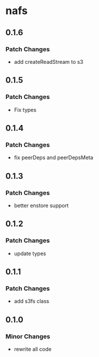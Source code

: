 # nafs

## 0.1.6

### Patch Changes

- add createReadStream to s3

## 0.1.5

### Patch Changes

- Fix types

## 0.1.4

### Patch Changes

- fix peerDeps and peerDepsMeta

## 0.1.3

### Patch Changes

- better enstore support

## 0.1.2

### Patch Changes

- update types

## 0.1.1

### Patch Changes

- add s3fs class

## 0.1.0

### Minor Changes

- rewrite all code
